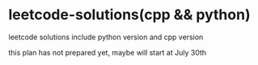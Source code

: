 # leetcode-solutions(cpp && python)
leetcode solutions include python version and cpp version

this plan has not prepared yet, maybe will start at July 30th
